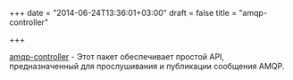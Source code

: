 +++
date = "2014-06-24T13:36:01+03:00"
draft = false
title = "amqp-controller"

+++

<p><a href="https://github.com/danielscottt/amqp-controller">amqp-controller</a>&nbsp;-&nbsp;Этот пакет обеспечивает простой API, предназначенный для прослушивания и публикации сообщения AMQP.</p>

